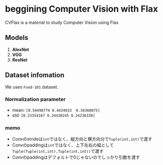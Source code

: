 # beggining Computer Vision with Flax

CVFlax is a material to study Computer Vision using Flax


## Models

1. **AlexNet**
2. **VGG**
3. **ResNet**

## Dataset infomation

We uses `Food-101` dataset.

### Normalization parameter

- mean: `[0.54498774 0.4434933  0.34360075]`
- std: `[0.23354167 0.24430245 0.24236338]`

### memo

- Convのstrideは`int`ではなく、縦方向と横方向分で`Tuple(int,int)`で渡す
- Convのpaddingは`int`ではなく、上下左右の幅として`Tuple(Tuple(int,int),Tuple(int,int))`で渡す
- Convのpaddingはデフォルトで0じゃないのでしっかり引数を渡す

